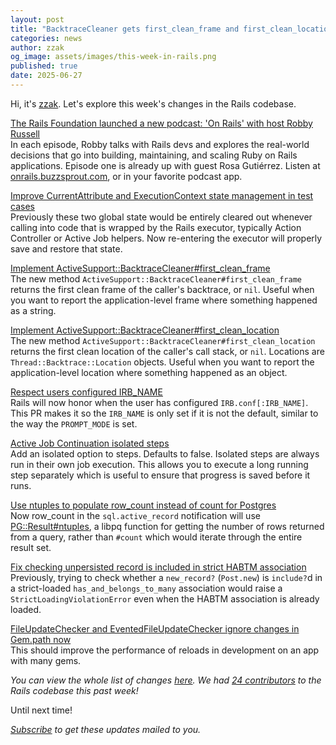 ```yaml
---
layout: post
title: "BacktraceCleaner gets first_clean_frame and first_clean_location"
categories: news
author: zzak
og_image: assets/images/this-week-in-rails.png
published: true
date: 2025-06-27
---
```



Hi, it's [zzak](https://github.com/zzak). Let's explore this week's changes in the Rails codebase.

[The Rails Foundation launched a new podcast: 'On Rails' with host Robby Russell](https://onrails.buzzsprout.com)  
In each episode, Robby talks with Rails devs and explores the real-world decisions that go into building, maintaining, and scaling Ruby on Rails applications. Episode one is already up with guest Rosa Gutiérrez.
Listen at [onrails.buzzsprout.com](https://onrails.buzzsprout.com), or in your favorite podcast app.

[Improve CurrentAttribute and ExecutionContext state management in test cases](https://github.com/rails/rails/pull/55247)  
Previously these two global state would be entirely cleared out whenever calling into code that is wrapped by the Rails executor, typically Action Controller or Active Job helpers.
Now re-entering the executor will properly save and restore that state.

[Implement ActiveSupport::BacktraceCleaner#first_clean_frame](https://github.com/rails/rails/pull/55222)  
The new method `ActiveSupport::BacktraceCleaner#first_clean_frame` returns the first clean frame of the caller's backtrace, or `nil`.
Useful when you want to report the application-level frame where something happened as a string.

[Implement ActiveSupport::BacktraceCleaner#first_clean_location](https://github.com/rails/rails/pull/55230)  
The new method `ActiveSupport::BacktraceCleaner#first_clean_location` returns the first clean location of the caller's call stack, or `nil`.
Locations are `Thread::Backtrace::Location` objects. Useful when you want to report the application-level location where something happened as an object.

[Respect users configured IRB_NAME](https://github.com/rails/rails/pull/55217)  
Rails will now honor when the user has configured `IRB.conf[:IRB_NAME]`.
This PR makes it so the `IRB_NAME` is only set if it is not the default, similar to the way the `PROMPT_MODE` is set.

[Active Job Continuation isolated steps](https://github.com/rails/rails/pull/55212)  
Add an isolated option to steps. Defaults to false.
Isolated steps are always run in their own job execution.
This allows you to execute a long running step separately which is useful to ensure that progress is saved before it runs.

[Use ntuples to populate row_count instead of count for Postgres](https://github.com/rails/rails/pull/55200)  
Now row_count in the `sql.active_record` notification will use [PG::Result#ntuples](https://deveiate.org/code/pg/PG/Result.html#method-i-ntuples), a libpq function for getting the number of rows returned from a query, rather than `#count` which would iterate through the entire result set.

[Fix checking unpersisted record is included in strict HABTM association](https://github.com/rails/rails/pull/55196)  
Previously, trying to check whether a `new_record?` (`Post.new`) is `include?`d in a strict-loaded `has_and_belongs_to_many` association would raise a `StrictLoadingViolationError` even when the HABTM association is already loaded.

[FileUpdateChecker and EventedFileUpdateChecker ignore changes in Gem.path now](https://github.com/rails/rails/pull/54129)  
This should improve the performance of reloads in development on an app with many gems.


_You can view the whole list of changes [here](https://github.com/rails/rails/compare/@%7B2025-06-12%7D...main@%7B2025-06-27%7D)._
_We had [24 contributors](https://contributors.rubyonrails.org/contributors/in-time-window/20250612-20250627) to the Rails codebase this past week!_

Until next time!

_[Subscribe](https://world.hey.com/this.week.in.rails) to get these updates mailed to you._
